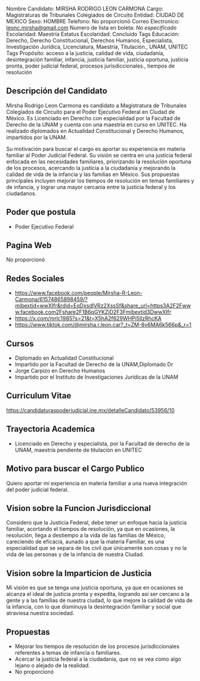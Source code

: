 Nombre Candidato: MIRSHA RODRIGO LEON CARMONA
Cargo: Magistraturas de Tribunales Colegiados de Circuito
Entidad: CIUDAD DE MEXICO
Sexo: HOMBRE
Telefono: No proporcionó
Correo Electronico: leonc.mirsha@gmail.com
Numero de lista en boleta: *No especificado*
Escolaridad: Maestría
Estatus Escolaridad: Concluido
Tags Educación: Derecho, Derecho Constitucional, Derechos Humanos, Especialista, Investigación Jurídica, Licenciatura, Maestría, Titulación., UNAM, UNITEC
Tags Propósito: acceso a la justicia, calidad de vida, ciudadanía, desintegración familiar, infancia, justicia familiar, justicia oportuna, justicia pronta, poder judicial federal, procesos jurisdiccionales., tiempos de resolución


## Descripción del Candidato 

Mirsha Rodrigo Leon Carmona es candidato a Magistratura de Tribunales Colegiados de Circuito para el Poder Ejecutivo Federal en Ciudad de México. Es Licenciado en Derecho con especialidad por la Facultad de Derecho de la UNAM y cuenta con una maestría en curso en UNITEC. Ha realizado diplomados en Actualidad Constitucional y Derecho Humanos, impartidos por la UNAM.

Su motivación para buscar el cargo es aportar su experiencia en materia familiar al Poder Judicial Federal. Su visión se centra en una justicia federal enfocada en las necesidades familiares, priorizando la resolución oportuna de los procesos, acercando la justicia a la ciudadanía y mejorando la calidad de vida de la infancia y las familias en México. Sus propuestas principales incluyen mejorar los tiempos de resolución en temas familiares y de infancia, y lograr una mayor cercanía entre la justicia federal y los ciudadanos.


## Poder que postula

- Poder Ejecutivo Federal


## Pagina Web

No proporcionó


## Redes Sociales

- https://www.facebook.com/people/Mirsha-R-Leon-Carmona/61574865898459/?mibextid=wwXIfr&rdid=EqDxsdlVRz2XssSf&share_url=https3A2F2Fwww.facebook.com2Fshare2F1B6qGYKZjD2F3Fmibextid3DwwXIfr
- https://x.com/mrlc1985?s=21&t=X5hA2f629WHPi5llzRhcKA
- https://www.tiktok.com/@mirsha.r.leon.car?_t=ZM-8v6MA6k566p&_r=1


## Cursos

- Diplomado en Actualidad Constitucional
- Impartido por la Facultad de Derecho de la UNAM,Diplomado Dr
- Jorge Carpizo en Derecho Humanos
- Impartido por el Instituto de Investigaciones Jurídicas de la UNAM


## Curriculum Vitae

https://candidaturaspoderjudicial.ine.mx/detalleCandidato/53956/10


## Trayectoria Academica

- Licenciado en Derecho y especialista, por la Facultad de derecho de la UNAM, maestría pendiente de titulación en UNITEC


## Motivo para buscar el Cargo Publico

Quiero aportar mi experiencia en materia familiar a una nueva integración del poder judicial federal.


## Vision sobre la Funcion Jurisdiccional

Considero que la Justicia Federal, debe tener un enfoque hacia la justicia familiar, acortando el tiempos de resolución, ya que en ocasiones, la resolución, llega a destiempo a la vida de las familias de México, careciendo de eficacia, aunado a que la materia Familiar, es una especialidad que se separa de los civil que únicamente son cosas y no la vida de las personas y de la infancia de nuestra Ciudad.


## Vision sobre la Imparticion de Justicia

Mi visión es que se tenga una justicia oportuna, ya que en ocasiones se alcanza el ideal de justicia pronta y expedita, logrando así ser cercano a la gente y a las familias de nuestra ciudad, lo que mejore la calidad de vida de la infancia, con lo que disminuya la desintegración familiar y social que atraviesa nuestra sociedad.


## Propuestas

- Mejorar los tiempos de resolución de los procesos jurísdiccionales referentes a temas de infancia o familiares.
- Acercar la justicia federal a la ciudadania, que no se vea como algo lejano o alejado de la realidad.
- No proporcionó


